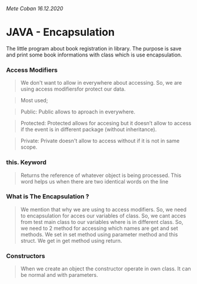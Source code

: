 _Mete Coban 16.12.2020_
# JAVA - Encapsulation

The little program about book registration in library.
The purpose is save and print some book informations with class which is use encapsulation.

### **Access Modifiers**

> We don't want to allow in everywhere about accessing. 
> So, we are using access modifiersfor protect our data.

>Most used;

> Public: Public allows to aproach in everywhere.

> Protected: Protected allows for accesing but it doesn’t allow to access if the event is in different package (without inheritance).

> Private: Private doesn't allow to access without if it is not in same scope.

### **this. Keyword**

> Returns the reference of whatever object is being processed. 
> This word helps us when there are two identical words on the line

### **What is The Encapsulation ?**

> We mention that why we are using to access modifiers. So, we need to encapsulation for acces our variables of class. 
> So, we cant acces from test main class to our variables where is in different class.
> So, we need to 2 method for accessing which names are get and set methods.
> We set in set method using parameter method and this struct.
> We get in get method using return.


### **Constructors**

> When we create an object the constructor operate in own class. 
> It can be normal and with parameters.
